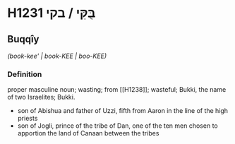 # H1231 בֻּקִּי / בקי

## Buqqîy

_(book-kee' | book-KEE | boo-KEE)_

### Definition

proper masculine noun; wasting; from [[H1238]]; wasteful; Bukki, the name of two Israelites; Bukki.

- son of Abishua and father of Uzzi, fifth from Aaron in the line of the high priests
- son of Jogli, prince of the tribe of Dan, one of the ten men chosen to apportion the land of Canaan between the tribes
